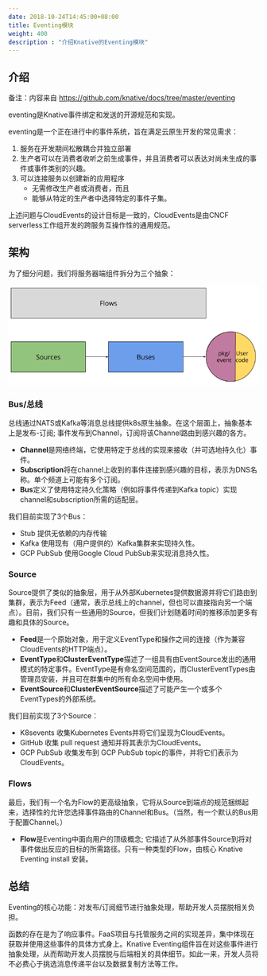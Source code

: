 ```yaml
---
date: 2018-10-24T14:45:00+08:00
title: Eventing模块
weight: 400
description : "介绍Knative的Eventing模块"
---
```


## 介绍

备注：内容来自 https://github.com/knative/docs/tree/master/eventing

eventing是Knative事件绑定和发送的开源规范和实现。

eventing是一个正在进行中的事件系统，旨在满足云原生开发的常见需求：

1. 服务在开发期间松散耦合并独立部署
2. 生产者可以在消费者收听之前生成事件，并且消费者可以表达对尚未生成的事件或事件类别的兴趣。
3. 可以连接服务以创建新的应用程序
   - 无需修改生产者或消费者，而且
   - 能够从特定的生产者中选择特定的事件子集。

上述问题与CloudEvents的设计目标是一致的，CloudEvents是由CNCF serverless工作组开发的跨服务互操作性的通用规范。

## 架构

为了细分问题，我们将服务器端组件拆分为三个抽象：

![](images/concepts.png)

### Bus/总线

总线通过NATS或Kafka等消息总线提供k8s原生抽象。在这个层面上，抽象基本上是发布-订阅; 事件发布到Channel，订阅将该Channel路由到感兴趣的各方。

- **Channel**是网络终端，它使用特定于总线的实现来接收（并可选地持久化）事件。
- **Subscription**将在channel上收到的事件连接到感兴趣的目标，表示为DNS名称。单个频道上可能有多个订阅。
- **Bus**定义了使用特定持久化策略（例如将事件传递到Kafka topic）实现channel和subscription所需的适配层。


我们目前实现了3个Bus：

- Stub 提供无依赖的内存传输
- Kafka 使用现有（用户提供的）Kafka集群来实现持久性。
- GCP PubSub 使用Google Cloud PubSub来实现消息持久性。

### Source

Source提供了类似的抽象层，用于从外部Kubernetes提供数据源并将它们路由到集群，表示为Feed（通常，表示总线上的channel，但也可以直接指向另一个端点）。目前，我们只有一些通用的Source，但我们计划随着时间的推移添加更多有趣和具体的Source。

- **Feed**是一个原始对象，用于定义EventType和操作之间的连接（作为兼容CloudEvents的HTTP端点）。
- **EventType**和**ClusterEventType**描述了一组具有由EventSource发出的通用模式的特定事件。EventType是有命名空间范围的，而ClusterEventTypes由管理员安装，并且可在群集中的所有命名空间中使用。
- **EventSource**和**ClusterEventSource**描述了可能产生一个或多个EventTypes的外部系统。

我们目前实现了3个Source：

- K8sevents 收集Kubernetes Events并将它们呈现为CloudEvents。
- GitHub 收集 pull request 通知并将其表示为CloudEvents。
- GCP PubSub 收集发布到 GCP PubSub topic的事件，并将它们表示为CloudEvents。

### Flows

最后，我们有一个名为Flow的更高级抽象，它将从Source到端点的规范捆绑起来，选择性的允许您选择事件路由的Channel和Bus。（当然，有一个默认的Bus用于配置Channel。）

- **Flow**是Eventing中面向用户的顶级概念; 它描述了从外部事件Source到将对事件做出反应的目标的所需路径。只有一种类型的Flow，由核心 Knative Eventing install 安装。

## 总结

Eventing的核心功能：对发布/订阅细节进行抽象处理，帮助开发人员摆脱相关负担。

函数的存在是为了响应事件。FaaS项目与托管服务之间的实现差异，集中体现在获取并使用这些事件的具体方式身上。Knative Eventing组件旨在对这些事件进行抽象处理，从而帮助开发人员摆脱与后端相关的具体细节。如此一来，开发人员将不必费心于挑选消息传递平台以及数据复制方法等工作。